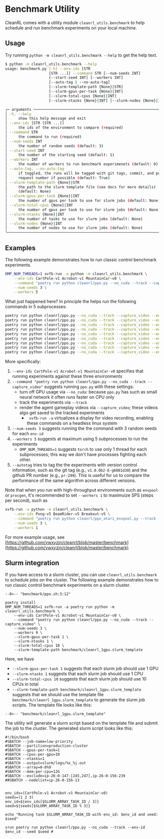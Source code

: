 # Benchmark Utility

CleanRL comes with a utility module `cleanrl_utils.benchmark` to help schedule and run benchmark experiments on your local machine.

## Usage

Try running `python -m cleanrl_utils.benchmark --help` to get the help text.

```bash
$ python -m cleanrl_utils.benchmark --help
usage: benchmark.py [-h] --env-ids [STR
                    [STR ...]] --command STR [--num-seeds INT]
                    [--start-seed INT] [--workers INT]
                    [--auto-tag | --no-auto-tag]
                    [--slurm-template-path {None}|STR]
                    [--slurm-gpus-per-task {None}|INT]
                    [--slurm-total-cpus {None}|INT]
                    [--slurm-ntasks {None}|INT] [--slurm-nodes {None}|INT]

╭─ arguments ──────────────────────────────────────────────────────────────╮
│ -h, --help                                                               │
│     show this help message and exit                                      │
│ --env-ids [STR [STR ...]]                                                │
│     the ids of the environment to compare (required)                     │
│ --command STR                                                            │
│     the command to run (required)                                        │
│ --num-seeds INT                                                          │
│     the number of random seeds (default: 3)                              │
│ --start-seed INT                                                         │
│     the number of the starting seed (default: 1)                         │
│ --workers INT                                                            │
│     the number of workers to run benchmark experimenets (default: 0)     │
│ --auto-tag, --no-auto-tag                                                │
│     if toggled, the runs will be tagged with git tags, commit, and pull  │
│     request number if possible (default: True)                           │
│ --slurm-template-path {None}|STR                                         │
│     the path to the slurm template file (see docs for more details)      │
│     (default: None)                                                      │
│ --slurm-gpus-per-task {None}|INT                                         │
│     the number of gpus per task to use for slurm jobs (default: None)    │
│ --slurm-total-cpus {None}|INT                                            │
│     the number of gpus per task to use for slurm jobs (default: None)    │
│ --slurm-ntasks {None}|INT                                                │
│     the number of tasks to use for slurm jobs (default: None)            │
│ --slurm-nodes {None}|INT                                                 │
│     the number of nodes to use for slurm jobs (default: None)            │
╰──────────────────────────────────────────────────────────────────────────╯
```

## Examples

The following example demonstrates how to run classic control benchmark experiments.

```bash
OMP_NUM_THREADS=1 xvfb-run -a python -m cleanrl_utils.benchmark \
    --env-ids CartPole-v1 Acrobot-v1 MountainCar-v0 \
    --command "poetry run python cleanrl/ppo.py --no_cuda --track --capture_video" \
    --num-seeds 3 \
    --workers 5
```

What just happened here? In principle the helps run the following commands in 5 subprocesses:

```bash
poetry run python cleanrl/ppo.py --no_cuda --track --capture_video --env-id CartPole-v1 --seed 1
poetry run python cleanrl/ppo.py --no_cuda --track --capture_video --env-id Acrobot-v1 --seed 1
poetry run python cleanrl/ppo.py --no_cuda --track --capture_video --env-id MountainCar-v0 --seed 1
poetry run python cleanrl/ppo.py --no_cuda --track --capture_video --env-id CartPole-v1 --seed 2
poetry run python cleanrl/ppo.py --no_cuda --track --capture_video --env-id Acrobot-v1 --seed 2
poetry run python cleanrl/ppo.py --no_cuda --track --capture_video --env-id MountainCar-v0 --seed 2
poetry run python cleanrl/ppo.py --no_cuda --track --capture_video --env-id CartPole-v1 --seed 3
poetry run python cleanrl/ppo.py --no_cuda --track --capture_video --env-id Acrobot-v1 --seed 3
poetry run python cleanrl/ppo.py --no_cuda --track --capture_video --env-id MountainCar-v0 --seed 3
```

More specifically:

1. `--env-ids CartPole-v1 Acrobot-v1 MountainCar-v0` specifies that running experiments against these three environments
1. `--command "poetry run python cleanrl/ppo.py --no_cuda --track --capture_video"` suggests running `ppo.py` with these settings:
    * turn off GPU usage via `--no_cuda`: because `ppo.py` has such as small neural network it often runs faster on CPU only
    * track the experiments via `--track`
    * render the agent gameplay videos via `--capture_video`; these videos algo get saved to the tracked experiments
        * ` xvfb-run -a` virtualizes a display for video recording, enabling these commands on a headless linux system
1. `--num-seeds 3` suggests running the the command with 3 random seeds for each `env-id`
1. `--workers 5` suggests at maximum using 5 subprocesses to run the experiments
    * `OMP_NUM_THREADS=1` suggests `torch` to use only 1 thread for each subprocesses; this way we don't have processes fighting each other.
1. `--autotag` tries to tag the the experiments with version control information, such as the git tag (e.g., `v1.0.0b2-8-g6081d30`) and the github PR number (e.g., `pr-299`). This is useful for us to compare the performance of the same algorithm across different versions.


Note that when you run with high-throughput environments such as `envpool` or `procgen`, it's recommended to set `--workers 1` to maximuize SPS (steps per second), such as

```bash
xvfb-run -a python -m cleanrl_utils.benchmark \
    --env-ids Pong-v5 BeamRider-v5 Breakout-v5 \
    --command "poetry run python cleanrl/ppo_atari_envpool.py --track --capture_video" \
    --num-seeds 3 \
    --workers 1
```

For more example usage, see [https://github.com/vwxyzjn/cleanrl/blob/master/benchmark](https://github.com/vwxyzjn/cleanrl/blob/master/benchmark)


## Slurm integration

If you have access to a slurm cluster, you can use `cleanrl_utils.benchmark` to schedule jobs on the cluster. The following example demonstrates how to run classic control benchmark experiments on a slurm cluster.

``` title="benchmark/ppo.sh" linenums="1"
--8<-- "benchmark/ppo.sh:3:12"
```

```
poetry install
OMP_NUM_THREADS=1 xvfb-run -a poetry run python -m cleanrl_utils.benchmark \
    --env-ids CartPole-v1 Acrobot-v1 MountainCar-v0 \
    --command "poetry run python cleanrl/ppo.py --no_cuda --track --capture_video" \
    --num-seeds 3 \
    --workers 9 \
    --slurm-gpus-per-task 1 \
    --slurm-ntasks 1 \
    --slurm-total-cpus 10 \
    --slurm-template-path benchmark/cleanrl_1gpu.slurm_template
```

Here, we have
* `--slurm-gpus-per-task 1` suggests that each slurm job should use 1 GPU
* `--slurm-ntasks 1` suggests that each slurm job should use 1 CPU
* `--slurm-total-cpus 10` suggests that each slurm job should use 10 CPUs in total
* `--slurm-template-path benchmark/cleanrl_1gpu.slurm_template` suggests that we should use the template file `benchmark/cleanrl_1gpu.slurm_template` to generate the slurm job scripts. The template file looks like this:

``` title="benchmark/cleanrl_1gpu.slurm_template" linenums="1"
--8<-- "benchmark/cleanrl_1gpu.slurm_template"
```

The utility will generate a slurm script based on the template file and submit the job to the cluster. The generated slurm script looks like this:

```
#!/bin/bash
#SBATCH --job-name=low-priority
#SBATCH --partition=production-cluster
#SBATCH --gpus-per-task=1
#SBATCH --cpus-per-gpu=10
#SBATCH --ntasks=1
#SBATCH --output=slurm/logs/%x_%j.out
#SBATCH --array=0-8%9
#SBATCH --mem-per-cpu=12G
#SBATCH --exclude=ip-26-0-147-[245,247],ip-26-0-156-239
##SBATCH --nodelist=ip-26-0-156-13


env_ids=(CartPole-v1 Acrobot-v1 MountainCar-v0)
seeds=(1 2 3)
env_id=${env_ids[$SLURM_ARRAY_TASK_ID / 3]}
seed=${seeds[$SLURM_ARRAY_TASK_ID % 3]}

echo "Running task $SLURM_ARRAY_TASK_ID with env_id: $env_id and seed: $seed"

srun poetry run python cleanrl/ppo.py --no_cuda --track --env-id $env_id --seed $seed # 
```

